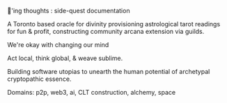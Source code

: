 🌱'ing thoughts : side-quest documentation

A Toronto based oracle for divinity provisioning astrological tarot readings for fun & profit, constructing community arcana extension via guilds.

We're okay with changing our mind

Act local, think global, & weave sublime.

Building software utopias to unearth the human potential of archetypal cryptopathic essence.

Domains: p2p, web3, ai, CLT construction, alchemy, space
